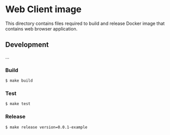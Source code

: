# Web Client image

This directory contains files required to build and release
Docker image that contains web browser application.

## Development

...

### Build

```
$ make build
```

### Test

```
$ make test
```

### Release

```
$ make release version=0.0.1-example
```
